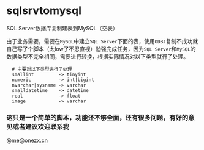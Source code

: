 # sqlsrvtomysql
SQL Server数据库复制建表到MySQL（空表）

由于业务需要，需要在`MySQL`中建立`SQL Server`下面的表，使用`ODBJ`复制不成功就自己写了个脚本（太low了不忍直视）勉强完成任务，因为`SQL Server`和`MySQL`的数据类型不完全相同，需要进行转换，根据实际情况对以下类型就行了处理。

```
  # 主要对以下类型进行了处理
  smallint         -> tinyint
  numeric          -> int|bigint
  nvarchar|sysname -> varchar
  smalldatetime    -> datetime
  real             -> float
  image            -> varchar
```

### 这只是一个简单的脚本，功能还不够全面，还有很多问题，有好的意见或者建议欢迎联系我

@<a href="mailto:me@onezx.cn">me@onezx.cn</a>
